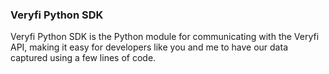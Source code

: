<h3 className="h3-title">Veryfi Python SDK</h3>

<p className="p-text">Veryfi Python SDK is the Python module for communicating with the Veryfi API, 
making it easy for developers like you and me to have our data captured using a few lines of code.</p>

